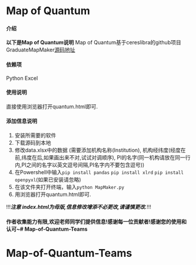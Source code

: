 # Map of Quantum

#### 介绍

**以下是Map of Quantum说明**
Map of Quantum基于cereslibra的github项目GraduateMapMaker[源码地址](https://gitee.com/enterprises)

#### 依赖项

Python
Excel

#### 使用说明
直接使用浏览器打开quantum.html即可.

#### 添加信息说明

1.  安装所需要的软件
2.  下载源码到本地
3.  修改data.xlsx中的数据 (需要添加机构名称(Institution), 机构经纬度(经度在前,纬度在后,如果画出来不对,试试对调顺序), PI的名字(同一机构请放在同一行内,PI之间的名字以英文逗号间隔,PI名字内不要包含逗号))
4.  在Powershell中输入`pip install pandas` `pip install xlrd` `pip install openpyxl`(如果已安装请忽略)
5.  在该文件夹打开终端，输入`python MapMaker.py`
6. 用浏览器打开quantum.html即可.

!!!***注意 index.html为母版,信息修改增添不必更改,请谨慎更改.***!!!

#### 作者收集能力有限,欢迎老师同学们提供信息!感谢每一位贡献者!感谢您的使用和认可~# Map-of-Quantum-Teams
# Map-of-Quantum-Teams
